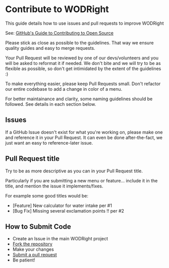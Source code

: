 # Contribute to WODRight

This guide details how to use issues and pull requests to improve WODRight

See: [GitHub's Guide to Contributing to Open Source](https://guides.github.com/activities/contributing-to-open-source/)

Please stick as close as possible to the guidelines. That way we ensure quality guides
and easy to merge requests.

Your Pull Request will be reviewed by one of our devs/volunteers and you will be
asked to reformat it if needed. We don't bite and we will try to be as flexible
as possible, so don't get intimidated by the extent of the guidelines :)

To make everything easier, please keep Pull Requests small.  Don't refactor our entire codebase to add a change in color of a menu.

For better maintainance and clarity, some naming guidelines should be followed.
See details in each section below.

## Issues

If a GitHub Issue doesn't exist for what you're working on, please make one and reference it in your Pull Request.
It can even be done after-the-fact, we just want an easy to reference-later issue.

## Pull Request title

Try to be as more descriptive as you can in your Pull Request title.

Particularly if you are submitting a new menu or feature... include it in the title, and mention the issue it implements/fixes.

For example some good titles would be:

* [Feature] New calculator for water intake per #1
* [Bug Fix] Missing several exclamation points !! per #2

## How to Submit Code

* Create an Issue in the main WODRight project
* [Fork the repository](https://help.github.com/articles/fork-a-repo/)
* Make your changes
* [Submit a pull request](https://help.github.com/articles/about-pull-requests/)
* Be patient!
